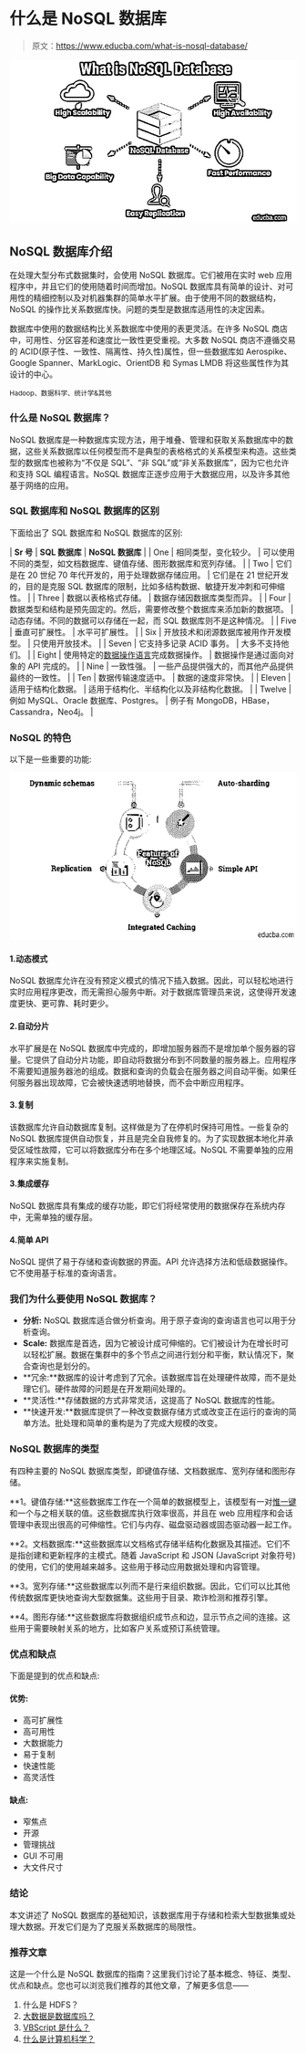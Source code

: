 # 什么是 NoSQL 数据库

> 原文：<https://www.educba.com/what-is-nosql-database/>

![what is Nosql database](img/e96c612f8f0b32b518ecaeebfcbee129.png)



## NoSQL 数据库介绍

在处理大型分布式数据集时，会使用 NoSQL 数据库。它们被用在实时 web 应用程序中，并且它们的使用随着时间而增加。NoSQL 数据库具有简单的设计、对可用性的精细控制以及对机器集群的简单水平扩展。由于使用不同的数据结构，NoSQL 的操作比关系数据库快。问题的类型是数据库适用性的决定因素。

数据库中使用的数据结构比关系数据库中使用的表更灵活。在许多 NoSQL 商店中，可用性、分区容差和速度比一致性更受重视。大多数 NoSQL 商店不遵循交易的 ACID(原子性、一致性、隔离性、持久性)属性，但一些数据库如 Aerospike、Google Spanner、MarkLogic、OrientDB 和 Symas LMDB 将这些属性作为其设计的中心。

<small>Hadoop、数据科学、统计学&其他</small>

### 什么是 NoSQL 数据库？

NoSQL 数据库是一种数据库实现方法，用于堆叠、管理和获取关系数据库中的数据，这些关系数据库以任何模型而不是典型的表格格式的关系模型来构造。这些类型的数据库也被称为“不仅是 SQL”、“非 SQL”或“非关系数据库”，因为它也允许和支持 SQL 编程语言。NoSQL 数据库正逐步应用于大数据应用，以及许多其他基于网络的应用。

### SQL 数据库和 NoSQL 数据库的区别

下面给出了 SQL 数据库和 NoSQL 数据库的区别:

| **Sr 号** | **SQL 数据库** | **NoSQL 数据库** |
| One | 相同类型，变化较少。 | 可以使用不同的类型，如文档数据库、键值存储、图形数据库和宽列存储。 |
| Two | 它们是在 20 世纪 70 年代开发的，用于处理数据存储应用。 | 它们是在 21 世纪开发的，目的是克服 SQL 数据库的限制，比如多结构数据、敏捷开发冲刺和可伸缩性。 |
| Three | 数据以表格格式存储。 | 数据存储因数据库类型而异。 |
| Four | 数据类型和结构是预先固定的。然后，需要修改整个数据库来添加新的数据项。 | 动态存储。不同的数据可以存储在一起，而 SQL 数据库则不是这种情况。 |
| Five | 垂直可扩展性。 | 水平可扩展性。 |
| Six | 开放技术和闭源数据库被用作开发模型。 | 只使用开放技术。 |
| Seven | 它支持多记录 ACID 事务。 | 大多不支持他们。 |
| Eight | 使用特定的[数据操作语言](https://www.educba.com/data-manipulation-language/)完成数据操作。 | 数据操作是通过面向对象的 API 完成的。 |
| Nine | 一致性强。 | 一些产品提供强大的，而其他产品提供最终的一致性。 |
| Ten | 数据传输速度适中。 | 数据的速度非常快。 |
| Eleven | 适用于结构化数据。 | 适用于结构化、半结构化以及非结构化数据。 |
| Twelve | 例如 MySQL、Oracle 数据库、Postgres。 | 例子有 MongoDB，HBase，Cassandra，Neo4j。 |

### NoSQL 的特色

以下是一些重要的功能:

![features of Nosql](img/b7da9bdbbf797bb9009af65cd61ba084.png)



#### 1.动态模式

NoSQL 数据库允许在没有预定义模式的情况下插入数据。因此，可以轻松地进行实时应用程序更改，而无需担心服务中断。对于数据库管理员来说，这使得开发速度更快、更可靠、耗时更少。

#### 2.自动分片

水平扩展是在 NoSQL 数据库中完成的，即增加服务器而不是增加单个服务器的容量。它提供了自动分片功能，即自动将数据分布到不同数量的服务器上。应用程序不需要知道服务器池的组成。数据和查询的负载会在服务器之间自动平衡。如果任何服务器出现故障，它会被快速透明地替换，而不会中断应用程序。

#### 3.复制

该数据库允许自动数据库复制。这样做是为了在停机时保持可用性。一些复杂的 NoSQL 数据库提供自动恢复，并且是完全自我修复的。为了实现数据本地化并承受区域性故障，它可以将数据库分布在多个地理区域。NoSQL 不需要单独的应用程序来实施复制。

#### 3.集成缓存

NoSQL 数据库具有集成的缓存功能，即它们将经常使用的数据保存在系统内存中，无需单独的缓存层。

#### 4.简单 API

NoSQL 提供了易于存储和查询数据的界面。API 允许选择方法和低级数据操作。它不使用基于标准的查询语言。

### 我们为什么要使用 NoSQL 数据库？

*   **分析:** NoSQL 数据库适合做分析查询。用于原子查询的查询语言也可以用于分析查询。
*   **Scale:** 数据库是首选，因为它被设计成可伸缩的。它们被设计为在增长时可以轻松扩展。数据在集群中的多个节点之间进行划分和平衡，默认情况下，聚合查询也是划分的。
*   **冗余:**数据库的设计考虑到了冗余。该数据库旨在处理硬件故障，而不是处理它们。硬件故障的问题是在开发期间处理的。
*   **灵活性:**存储数据的方式非常灵活，这提高了 NoSQL 数据库的性能。
*   **快速开发:**数据库提供了一种改变数据存储方式或改变正在运行的查询的简单方法。批处理和简单的重构是为了完成大规模的改变。

### NoSQL 数据库的类型

有四种主要的 NoSQL 数据库类型，即键值存储、文档数据库、宽列存储和图形存储。

**1。键值存储:**这些数据库工作在一个简单的数据模型上，该模型有一对[惟一键](https://www.educba.com/unique-key-in-sql/)和一个与之相关联的值。这些数据库执行效率很高，并且在 web 应用程序和会话管理中表现出很高的可伸缩性。它们与内存、磁盘驱动器或固态驱动器一起工作。

**2。文档数据库:**这些数据库以文档格式存储半结构化数据及其描述。它们不是指创建和更新程序的主模式。随着 JavaScript 和 JSON (JavaScript 对象符号)的使用，它们的使用越来越多。这些用于移动应用数据处理和内容管理。

**3。宽列存储:**这些数据库以列而不是行来组织数据。因此，它们可以比其他传统数据库更快地查询大型数据集。这些用于目录、欺诈检测和推荐引擎。

**4。图形存储:**这些数据库将数据组织成节点和边，显示节点之间的连接。这些用于需要映射关系的地方，比如客户关系或预订系统管理。

### 优点和缺点

下面是提到的优点和缺点:

#### 优势:

*   高可扩展性
*   高可用性
*   大数据能力
*   易于复制
*   快速性能
*   高灵活性

#### 缺点:

*   窄焦点
*   开源
*   管理挑战
*   GUI 不可用
*   大文件尺寸

### 结论

本文讲述了 NoSQL 数据库的基础知识，该数据库用于存储和检索大型数据集或处理大数据。开发它们是为了克服关系数据库的局限性。

### 推荐文章

这是一个什么是 NoSQL 数据库的指南？这里我们讨论了基本概念、特征、类型、优点和缺点。您也可以浏览我们推荐的其他文章，了解更多信息——

1.  什么是 HDFS？
2.  [大数据是数据库吗？](https://www.educba.com/is-big-data-a-database/)
3.  [VBScript 是什么？](https://www.educba.com/what-is-vbscript/)
4.  [什么是计算机科学？](https://www.educba.com/what-is-computer-science/)





